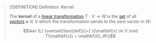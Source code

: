 >[!DEFINITION] Definition: Kernel
>
>The **kernel** of a [linear transformation](Linear%20Transformation.md) $T: V \to W$ is the [set](../../../Set%20Theory/Set.md) of all [vectors](../Vector%20Spaces/Vector%20Space.md) $\mathbf{v} \in V$ which the transformation sends to the zero vector in $W$:
>
>$$\ker (L) \overset{\text{def}}{=} \{\mathbf{v} \in V \mid T(\mathbf{v}) = \mathbf{0}_W\}$$
>